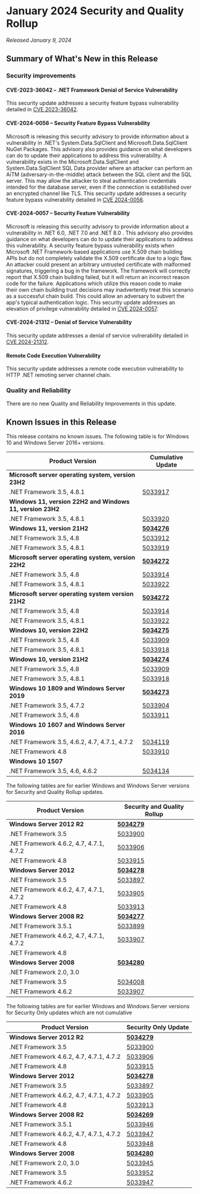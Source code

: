 # January 2024 Security and Quality Rollup

_Released January 9, 2024_

## Summary of What's New in this Release

### Security improvements

#### CVE-2023-36042 – .NET Framework Denial of Service Vulnerability

This security update addresses a security feature bypass vulnerability detailed in [CVE 2023-36042](https://portal.msrc.microsoft.com/en-US/security-guidance/advisory/CVE-2023-36042).

#### CVE-2024-0056 – Security Feature Bypass Vulnerability

Microsoft is releasing this security advisory to provide information about a vulnerability in .NET's System.Data.SqlClient and Microsoft.Data.SqlClient NuGet Packages. This advisory also provides guidance on what developers can do to update their applications to address this vulnerability. A vulnerability exists in the Microsoft.Data.SqlClient and System.Data.SqlClient SQL Data provider where an attacker can perform an AiTM (adversary-in-the-middle) attack between the SQL client and the SQL server. This may allow the attacker to steal authentication credentials intended for the database server, even if the connection is established over an encrypted channel like TLS. This security update addresses a security feature bypass vulnerability detailed in [CVE 2024-0056](https://portal.msrc.microsoft.com/en-US/security-guidance/advisory/CVE-2024-0056).

#### CVE-2024-0057 – Security Feature Vulnerability

Microsoft is releasing this security advisory to provide information about a vulnerability in .NET 6.0, .NET 7.0 and .NET 8.0 . This advisory also provides guidance on what developers can do to update their applications to address this vulnerability. A security feature bypass vulnerability exists when Microsoft .NET Framework-based applications use X.509 chain building APIs but do not completely validate the X.509 certificate due to a logic flaw. An attacker could present an arbitrary untrusted certificate with malformed signatures, triggering a bug in the framework. The framework will correctly report that X.509 chain building failed, but it will return an incorrect reason code for the failure. Applications which utilize this reason code to make their own chain building trust decisions may inadvertently treat this scenario as a successful chain build. This could allow an adversary to subvert the app's typical authentication logic. This security update addresses an elevation of privilege vulnerability detailed in [CVE 2024-0057](https://portal.msrc.microsoft.com/en-US/security-guidance/advisory/CVE-2024-0057).

#### CVE-2024-21312 – Denial of Service Vulnerability

This security update addresses a denial of service vulnerability detailed in [CVE 2024-21312](https://portal.msrc.microsoft.com/en-US/security-guidance/advisory/CVE-2024-21312).

#### Remote Code Execution Vulnerability

This security update addresses a remote code execution vulnerability to HTTP .NET remoting server channel chain.

### Quality and Reliability

There are no new Quality and Reliability Improvements in this update.

## Known Issues in this Release

This release contains no known issues. The following table is for Windows 10 and Windows Server 2016+ versions.

| Product Version | Cumulative Update |
| --- | --- |
| **Microsoft server operating system, version 23H2** | |
| .NET Framework 3.5, 4.8.1 | [5033917](https://support.microsoft.com/kb/5033917) |
| **Windows 11, version 22H2 and Windows 11, version 23H2** | |
| .NET Framework 3.5, 4.8.1 | [5033920](https://support.microsoft.com/kb/5033920) |
| **Windows 11, version 21H2** | **[5034276](https://support.microsoft.com/kb/5034276)** |
| .NET Framework 3.5, 4.8 | [5033912](https://support.microsoft.com/kb/5033912) |
| .NET Framework 3.5, 4.8.1 | [5033919](https://support.microsoft.com/kb/5033919) |
| **Microsoft server operating system, version 22H2** | **[5034272](https://support.microsoft.com/kb/5034272)** |
| .NET Framework 3.5, 4.8 | [5033914](https://support.microsoft.com/kb/5033914) |
| .NET Framework 3.5, 4.8.1 | [5033922](https://support.microsoft.com/kb/5033922) |
| **Microsoft server operating system version 21H2** | **[5034272](https://support.microsoft.com/kb/5034272)** |
| .NET Framework 3.5, 4.8 | [5033914](https://support.microsoft.com/kb/5033914) |
| .NET Framework 3.5, 4.8.1 | [5033922](https://support.microsoft.com/kb/5033922) |
| **Windows 10, version 22H2** | **[5034275](https://support.microsoft.com/kb/5034275)** |
| .NET Framework 3.5, 4.8 | [5033909](https://support.microsoft.com/kb/5033909) |
| .NET Framework 3.5, 4.8.1 | [5033918](https://support.microsoft.com/kb/5033918) |
| **Windows 10, version 21H2** | **[5034274](https://support.microsoft.com/kb/5034274)** |
| .NET Framework 3.5, 4.8 | [5033909](https://support.microsoft.com/kb/5033909) |
| .NET Framework 3.5, 4.8.1 | [5033918](https://support.microsoft.com/kb/5033918) |
| **Windows 10 1809 and Windows Server 2019** | **[5034273](https://support.microsoft.com/kb/5034273)** |
| .NET Framework 3.5, 4.7.2 | [5033904](https://support.microsoft.com/kb/5033904) |
| .NET Framework 3.5, 4.8 | [5033911](https://support.microsoft.com/kb/5033911) |
| **Windows 10 1607 and Windows Server 2016** | |
| .NET Framework 3.5, 4.6.2, 4.7, 4.7.1, 4.7.2 | [5034119](https://support.microsoft.com/kb/5034119) |
| .NET Framework 4.8 | [5033910](https://support.microsoft.com/kb/5033910) |
| **Windows 10 1507** | |
| .NET Framework 3.5, 4.6, 4.6.2 | [5034134](https://support.microsoft.com/kb/5034134) |

The following tables are for earlier Windows and Windows Server versions for Security and Quality Rollup updates.  

| Product Version | Security and Quality Rollup |
| --- | --- |
| **Windows Server 2012 R2** | **[5034279](https://support.microsoft.com/kb/5034279)** |
| .NET Framework 3.5 | [5033900](https://support.microsoft.com/kb/5033900) |
| .NET Framework 4.6.2, 4.7, 4.7.1, 4.7.2 | [5033906](https://support.microsoft.com/kb/5033906) |
| .NET Framework 4.8 | [5033915](https://support.microsoft.com/kb/5033915) |
| **Windows Server 2012** | **[5034278](https://support.microsoft.com/kb/5034278)** |
| .NET Framework 3.5 | [5033897](https://support.microsoft.com/kb/5033897) |
| .NET Framework 4.6.2, 4.7, 4.7.1, 4.7.2 | [5033905](https://support.microsoft.com/kb/5033905) |
| .NET Framework 4.8 | [5033913](https://support.microsoft.com/kb/5033913) |
| **Windows Server 2008 R2** | **[5034277](https://support.microsoft.com/kb/5034277)** |
| .NET Framework 3.5.1 | [5033899](https://support.microsoft.com/kb/5033899) |
| .NET Framework 4.6.2, 4.7, 4.7.1, 4.7.2 | [5033907](https://support.microsoft.com/kb/5033907) |
| .NET Framework 4.8 | |
| **Windows Server 2008** | **[5034280](https://support.microsoft.com/kb/5034280)** |
| .NET Framework 2.0, 3.0 | |
| .NET Framework 3.5 | [5034008](https://support.microsoft.com/kb/5034008) |
| .NET Framework 4.6.2 | [5033907](https://support.microsoft.com/kb/5033907) |

The following tables are for earlier Windows and Windows Server versions for Security Only updates which are not cumulative

| Product Version | Security Only Update |
| --- | --- |
| **Windows Server 2012 R2** | **[5034279](https://support.microsoft.com/kb/5034279)** |
| .NET Framework 3.5 | [5033900](https://support.microsoft.com/kb/5033900) |
| .NET Framework 4.6.2, 4.7, 4.7.1, 4.7.2 | [5033906](https://support.microsoft.com/kb/5033906) |
| .NET Framework 4.8 | [5033915](https://support.microsoft.com/kb/5033915) |
| **Windows Server 2012** | **[5034278](https://support.microsoft.com/kb/5034278)** |
| .NET Framework 3.5 | [5033897](https://support.microsoft.com/kb/5033897) |
| .NET Framework 4.6.2, 4.7, 4.7.1, 4.7.2 | [5033905](https://support.microsoft.com/kb/5033905) |
| .NET Framework 4.8 | [5033913](https://support.microsoft.com/kb/5033913) |
| **Windows Server 2008 R2** | **[5034269](https://support.microsoft.com/kb/5034269)** |
| .NET Framework 3.5.1 | [5033946](https://support.microsoft.com/kb/5033946) |
| .NET Framework 4.6.2, 4.7, 4.7.1, 4.7.2 | [5033947](https://support.microsoft.com/kb/5033947) |
| .NET Framework 4.8 | [5033948](https://support.microsoft.com/kb/5033948) |
| **Windows Server 2008** | **[5034280](https://support.microsoft.com/kb/5034280)** |
| .NET Framework 2.0, 3.0 | [5033945](https://support.microsoft.com/kb/5033945) |
| .NET Framework 3.5 | [5033952](https://support.microsoft.com/kb/5033952) |
| .NET Framework 4.6.2 | [5033947](https://support.microsoft.com/kb/5033947) |
